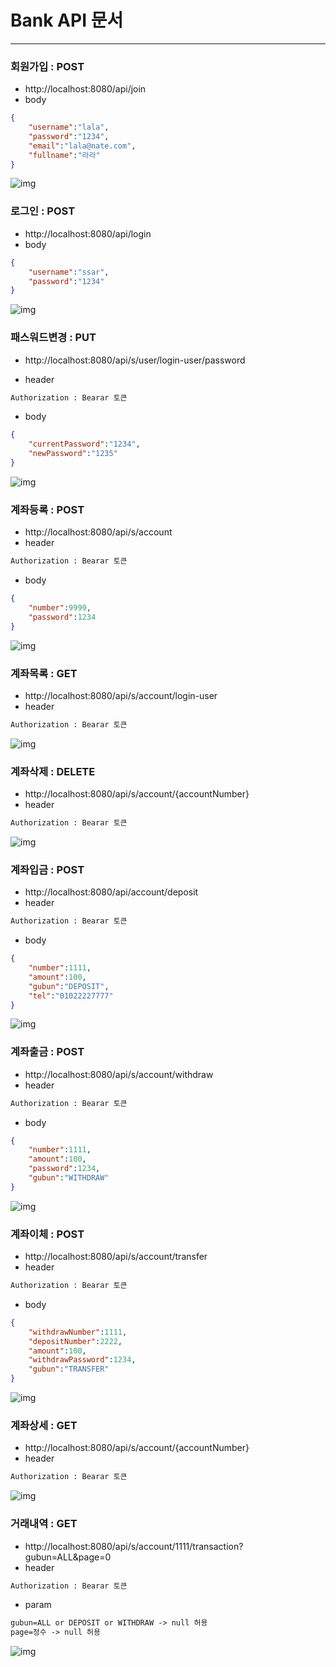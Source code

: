 # Bank API 문서

***

### 회원가입 : POST
- http://localhost:8080/api/join
- body
```json
{
    "username":"lala",
    "password":"1234",
    "email":"lala@nate.com",
    "fullname":"라라"
}
```
![img](./join.png)

### 로그인 : POST
- http://localhost:8080/api/login
- body
```json
{
    "username":"ssar",
    "password":"1234"
}
```
![img](./login.png)

### 패스워드변경 : PUT
- http://localhost:8080/api/s/user/login-user/password

- header 
```txt
Authorization : Bearar 토큰
```
- body
```json
{
    "currentPassword":"1234",
    "newPassword":"1235"
}
```
![img](./change-password.png)

### 계좌등록 : POST
- http://localhost:8080/api/s/account
- header 
```txt
Authorization : Bearar 토큰
```
- body
```json
{
    "number":9999,
    "password":1234
}
```
![img](./save-account.png)

### 계좌목록 : GET
- http://localhost:8080/api/s/account/login-user
- header 
```txt
Authorization : Bearar 토큰
```
![img](./list-account.png)

### 계좌삭제 : DELETE
- http://localhost:8080/api/s/account/{accountNumber}
- header 
```txt
Authorization : Bearar 토큰
```
![img](./delete-account.png)

### 계좌입금 : POST
- http://localhost:8080/api/account/deposit
- header 
```txt
Authorization : Bearar 토큰
```
- body
```json
{
    "number":1111,
    "amount":100,
    "gubun":"DEPOSIT",
    "tel":"01022227777"
}
```
![img](./deposit-account.png)

### 계좌출금 : POST
- http://localhost:8080/api/s/account/withdraw
- header 
```txt
Authorization : Bearar 토큰
```
- body
```json
{
    "number":1111,
    "amount":100,
    "password":1234,
    "gubun":"WITHDRAW"
}
```
![img](./withdraw-account.png)

### 계좌이체 : POST
- http://localhost:8080/api/s/account/transfer
- header 
```txt
Authorization : Bearar 토큰
```
- body
```json
{
    "withdrawNumber":1111,
    "depositNumber":2222,
    "amount":100,
    "withdrawPassword":1234,
    "gubun":"TRANSFER"
}
```
![img](./transfer-account.png)

### 계좌상세 : GET
- http://localhost:8080/api/s/account/{accountNumber}
- header 
```txt
Authorization : Bearar 토큰
```
![img](./detail-account.png)

### 거래내역 : GET
- http://localhost:8080/api/s/account/1111/transaction?gubun=ALL&page=0
- header 
```txt
Authorization : Bearar 토큰
```
- param 
```txt
gubun=ALL or DEPOSIT or WITHDRAW -> null 허용
page=정수 -> null 허용
```
![img](./list-transaction.png)